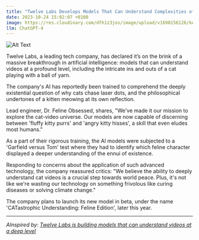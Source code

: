 ```yaml
---
title: "Twelve Labs Develops Models That Can Understand Complexities of Cat Videos"
date: 2023-10-24 15:02:07 +0100
image: https://res.cloudinary.com/dfh1z3jos/image/upload/v1698156126/keq3gplr1nq8vpeclb1a.png
llm: ChatGPT-4
---
```

![Alt Text](https://res.cloudinary.com/dfh1z3jos/image/upload/v1698156126/keq3gplr1nq8vpeclb1a.png "Image Idea: A group of scientists in a laboratory, engaged in deep conversation and analyzing cat videos on screens, photographic style.")


Twelve Labs, a leading tech company, has declared it’s on the brink of a massive breakthrough in artificial intelligence: models that can understand videos at a profound level, including the intricate ins and outs of a cat playing with a ball of yarn.

The company's AI has reportedly been trained to comprehend the deeply existential question of why cats chase laser dots, and the philosophical undertones of a kitten meowing at its own reflection. 

Lead engineer, Dr. Feline Obsessed, shares, "We've made it our mission to explore the cat-video universe. Our models are now capable of discerning between 'fluffy kitty purrs' and 'angry kitty hisses', a skill that even eludes most humans."

As a part of their rigorous training, the AI models were subjected to a 'Garfield versus Tom' test where they had to identify which feline character displayed a deeper understanding of the ennui of existence. 

Responding to concerns about the application of such advanced technology, the company reassured critics: "We believe the ability to deeply understand cat videos is a crucial step towards world peace. Plus, it's not like we're wasting our technology on something frivolous like curing diseases or solving climate change."

The company plans to launch its new model in beta, under the name 'CATastrophic Understanding: Feline Edition', later this year.

---
*AInspired by: [Twelve Labs is building models that can understand videos at a deep level](https://techcrunch.com/2023/10/24/twelve-labs-is-building-models-that-can-understand-videos-at-a-deep-level/)*